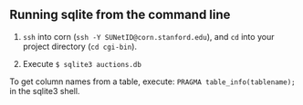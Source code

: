 ## Running sqlite from the command line

1. `ssh` into corn (`ssh -Y SUNetID@corn.stanford.edu`), and `cd` into your project directory (`cd cgi-bin`).

2. Execute `$ sqlite3 auctions.db`

To get column names from a table, execute: `PRAGMA table_info(tablename);` in the sqlite3 shell.